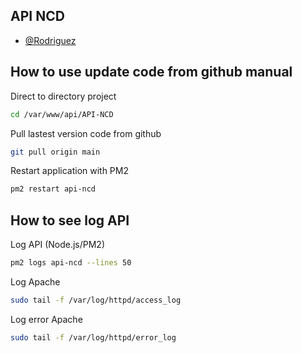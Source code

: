 ## API NCD

- [@Rodriguez](https://github.com/James-CPE/API-NCD)

## How to use update code from github manual

Direct to directory project

```bash
cd /var/www/api/API-NCD
```

Pull lastest version code from github

```bash
git pull origin main
```

Restart application with PM2

```bash
pm2 restart api-ncd
```

## How to see log API

Log API (Node.js/PM2)

```bash
pm2 logs api-ncd --lines 50
```

Log Apache

```bash
sudo tail -f /var/log/httpd/access_log
```

Log error Apache
```bash
sudo tail -f /var/log/httpd/error_log
```

